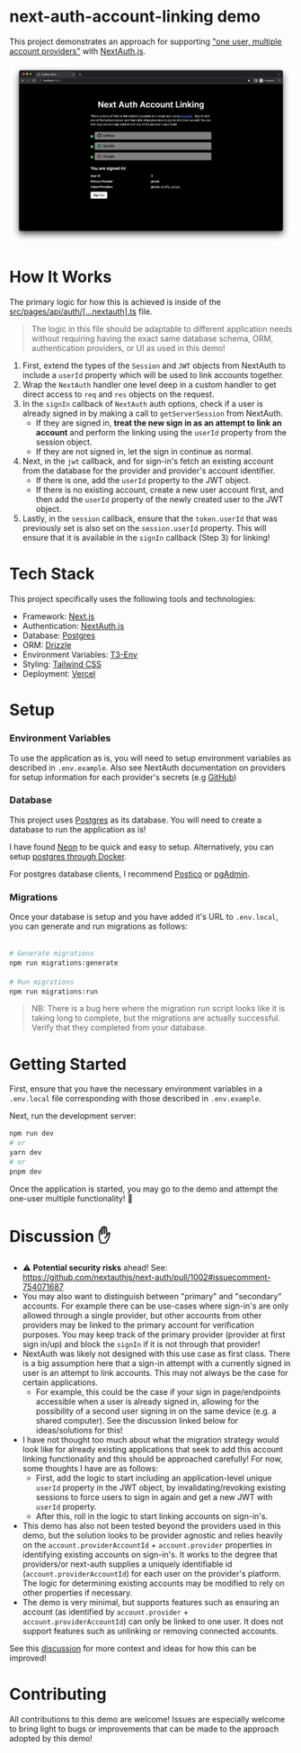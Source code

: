 # next-auth-account-linking demo
This project demonstrates an approach for supporting ["one user, multiple account providers"](https://github.com/nextauthjs/next-auth/discussions/1702#discussioncomment-5995307) with [NextAuth.js](https://next-auth.js.org/).

![Screenshot](/public/screenshot.png)

# How It Works
The primary logic for how this is achieved is inside of the [src/pages/api/auth/[...nextauth].ts](src/pages/api/auth/[...nextauth].ts) file. 

> The logic in this file should be adaptable to different application needs without requiring having the exact same database schema, ORM, authentication providers, or UI as used in this demo! 

1. First, extend the types of the `Session` and `JWT` objects from NextAuth to include a `userId` property which will be used to link accounts together.
2. Wrap the `NextAuth` handler one level deep in a custom handler to get direct access to `req` and `res` objects on the request.
3. In the `signIn` callback of `NextAuth` auth options, check if a user is already signed in by making a call to `getServerSession` from NextAuth.
   * If they are signed in, **treat the new sign in as an attempt to link an account** and perform the linking using the `userId` property from the session object.
   * If they are not signed in, let the sign in continue as normal.
4. Next, in the `jwt` callback, and for sign-in's fetch an existing account from the database for the provider and provider's account identifier. 
   * If there is one, add the `userId` property to the JWT object.
   * If there is no existing account, create a new user account first, and then add the `userId` property of the newly created user to the JWT object.
5. Lastly, in the `session` callback, ensure that the `token.userId` that was previously set is also set on the `session.userId` property. This will ensure that it is available in the `signIn` callback (Step 3) for linking!


# Tech Stack
This project specifically uses the following tools and technologies:
* Framework: [Next.js](https://nextjs.org/)
* Authentication: [NextAuth.js](https://next-auth.js.org/)
* Database: [Postgres](https://www.postgresql.org/)
* ORM: [Drizzle](https://orm.drizzle.team)
* Environment Variables: [T3-Env](https://env.t3.gg/)
* Styling: [Tailwind CSS](https://tailwindcss.com/)
* Deployment: [Vercel](https://vercel.com/)


# Setup

### Environment Variables
To use the application as is, you will need to setup environment variables as described in `.env.example`. Also see NextAuth documentation on providers for setup information for each provider's secrets (e.g [GitHub](https://next-auth.js.org/providers/github#documentation))


### Database
This project uses [Postgres](https://www.postgresql.org/) as its database. You will need to create a database to run the application as is!

I have found [Neon](https://neon.tech) to be quick and easy to setup. Alternatively, you can setup [postgres through Docker](https://www.docker.com/blog/how-to-use-the-postgres-docker-official-image/).

For postgres database clients, I recommend [Postico](https://eggerapps.at/postico/) or [pgAdmin](https://www.pgadmin.org/).


### Migrations
Once your database is setup and you have added it's URL to `.env.local`, you can generate and run migrations as follows:

```bash 

# Generate migrations
npm run migrations:generate

# Run migrations
npm run migrations:run
```

> NB: There is a bug here where the migration run script looks like it is taking long to complete, but the migrations are actually successful. Verify that they completed from your database.

# Getting Started

First, ensure that you have the necessary environment variables in a `.env.local` file corresponding with those described in `.env.example`.

Next, run the development server:

```bash
npm run dev
# or
yarn dev
# or
pnpm dev
```

Once the application is started, you may go to the demo and attempt the one-user multiple functionality! 🎉



# Discussion ✋
* ⚠️ **Potential security risks** ahead! See: https://github.com/nextauthjs/next-auth/pull/1002#issuecomment-754071687
* You may also want to distinguish between "primary" and "secondary" accounts. For example there can be use-cases where sign-in's are only allowed through a single provider, but other accounts from other providers may be linked to the primary account for verification purposes. You may keep track of the primary provider (provider at first sign in/up) and block the `signIn` if it is not through that provider!
* NextAuth was likely not designed with this use case as first class. There is a big assumption here that a sign-in attempt with a currently signed in user is an attempt to link accounts. This may not always be the case for certain applications. 
  * For example, this could be the case if your sign in page/endpoints accessible when a user is already signed in, allowing for the possibility of a second user signing in on the same device (e.g. a shared computer). See the discussion linked below for ideas/solutions for this!
* I have not thought too much about what the migration strategy would look like for already existing applications that seek to add this account linking functionality and this should be approached carefully! For now, some thoughts I have are as follows:
  *  First, add the logic to start including an application-level unique `userId` property in the JWT object, by invalidating/revoking existing sessions to force users to sign in again and get a new JWT with  `userId` property.
  *  After this, roll in the logic to start linking accounts on sign-in's.
* This demo has also not been tested beyond the providers used in this demo, but the solution looks to be provider agnostic and relies heavily on the `account.providerAccountId` + `account.provider` properties in identifying existing accounts on sign-in's. It works to the degree that providers/or next-auth supplies a uniquely identifiable id (`account.providerAccountId`) for each user on the provider's platform. The logic for determining existing accounts may be modified to rely on other properties if necessary.
* The demo is very minimal, but supports features such as ensuring an account (as identified by `account.provider` + `account.providerAccountId`) can only be linked to one user. It does not support features such as unlinking or removing connected accounts.

See this [discussion](https://github.com/nextauthjs/next-auth/discussions/1702#discussioncomment-5112080) for more context and ideas for how this can be improved!

# Contributing
All contributions to this demo are welcome! Issues are especially welcome to bring light to bugs or improvements that can be made to the approach adopted by this demo!
